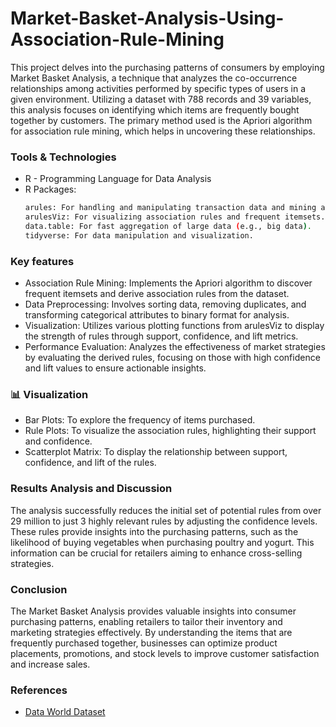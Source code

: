 # Market-Basket-Analysis-Using-Association-Rule-Mining

This project delves into the purchasing patterns of consumers by employing Market Basket Analysis, a technique that analyzes the co-occurrence relationships among activities performed by specific types of users in a given environment. Utilizing a dataset with 788 records and 39 variables, this analysis focuses on identifying which items are frequently bought together by customers. The primary method used is the Apriori algorithm for association rule mining, which helps in uncovering these relationships.

### Tools & Technologies
- R - Programming Language for Data Analysis 
- R Packages:
  ```bash
  arules: For handling and manipulating transaction data and mining association rules.
  arulesViz: For visualizing association rules and frequent itemsets.
  data.table: For fast aggregation of large data (e.g., big data).
  tidyverse: For data manipulation and visualization.
  ```
### Key features
- Association Rule Mining: Implements the Apriori algorithm to discover frequent itemsets and derive association rules from the dataset.
- Data Preprocessing: Involves sorting data, removing duplicates, and transforming categorical attributes to binary format for analysis.
- Visualization: Utilizes various plotting functions from arulesViz to display the strength of rules through support, confidence, and lift metrics.
- Performance Evaluation: Analyzes the effectiveness of market strategies by evaluating the derived rules, focusing on those with high confidence and lift values to ensure actionable insights.

### 📊 Visualization
- Bar Plots: To explore the frequency of items purchased.
- Rule Plots: To visualize the association rules, highlighting their support and confidence.
- Scatterplot Matrix: To display the relationship between support, confidence, and lift of the rules.

### Results Analysis and Discussion
The analysis successfully reduces the initial set of potential rules from over 29 million to just 3 highly relevant rules by adjusting the confidence levels. These rules provide insights into the purchasing patterns, such as the likelihood of buying vegetables when purchasing poultry and yogurt. This information can be crucial for retailers aiming to enhance cross-selling strategies.

### Conclusion
The Market Basket Analysis provides valuable insights into consumer purchasing patterns, enabling retailers to tailor their inventory and marketing strategies effectively. By understanding the items that are frequently purchased together, businesses can optimize product placements, promotions, and stock levels to improve customer satisfaction and increase sales.

### References 
- [Data World Dataset](https://data.world/miles-away/market-basket-analysis/workspace/file?filename=market_basket_transactions.csv)

